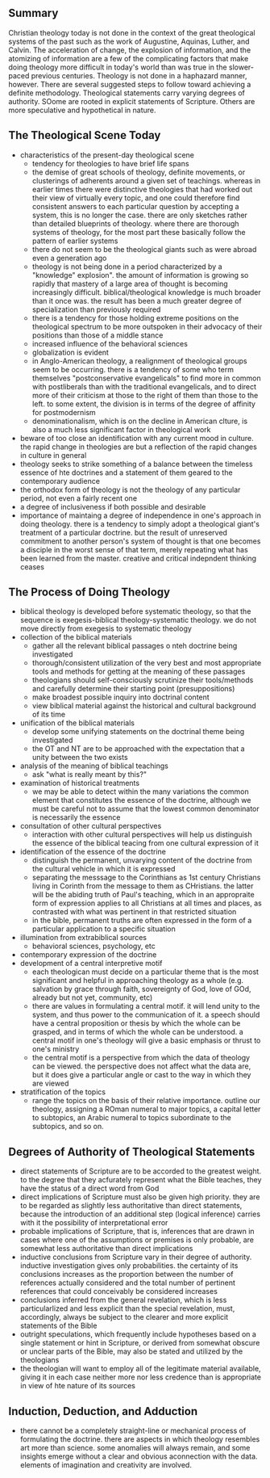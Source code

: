 ## Summary
Christian theology today is not done in the context of the great theological systems of the past such as the work of Augustine, Aquinas, Luther, and Calvin. The acceleration of change, the explosion of information, and the atomizing of information are a few of the complicating factors that make doing theology more difficult in today's world than was true in the slower-paced previous centuries. Theology is not done in a haphazard manner, however. There are several suggested steps to follow toward achieving a definite methodology. Theological statements carry varying degrees of authority. SOome are rooted in explicit statements of Scripture. Others are more speculative and hypothetical in nature.

## The Theological Scene Today
* characteristics of the present-day theological scene
    * tendency for theologies to have brief life spans
    * the demise of great schools of theology, definite movements, or clusterings of adherents around a given set of teachings. whereas in earlier times there were distinctive theologies that had worked out their view of virtually every topic, and one could therefore find consistent answers to each particular question by accepting a system, this is no longer the case. there are only sketches rather than detailed blueprints of theology. where there are thorough systems of theology, for the most part these basically follow the pattern of earlier systems
    * there do not seem to be the theological giants such as were abroad even a generation ago
    * theology is not being done in a period characterized by a "knowledge" explosion". the amount of information is growing so rapidly that mastery of a large area of thought is becoming increasingly difficult. biblical/theological knowledge is much broader than it once was. the result has been a much greater degree of specialization than previously required
    * there is a tendency for those holding extreme positions on the theological spectrum to be more outspoken in their advocacy of their positions than those of a middle stance
    * increased influence of the behavioral sciences
    * globalization is evident
    * in Anglo-American theology, a realignment of theological groups seem to be occurring. there is a tendency of some who term themselves "postconservative evangelicals" to find more in common with postliberals than with the traditional evangelicals, and to direct more of their criticism at those to the right of them than those to the left. to some extent, the division is in terms of the degree of affinity for postmodernism
    * denominationalism, which is on the decline in American clture, is also a much less significant factor in theological work
* beware of too close an identification with any current mood in culture. the rapid change in theologies are but a reflection of the rapid changes in culture in general
* theology seeks to strike something of a balance between the timeless essence of hte doctrines and a statement of them geared to the contemporary audience
* the orthodox form of theology is not the theology of any particular period, not even a fairly recent one
* a degree of inclusiveness if both possible and desirable
* importance of maintaing a degree of independence in one's approach in doing theology. there is a tendency to simply adopt a theological giant's treatment of a particular doctrine. but the result of unreserved commitment to another person's system of thought is that one becomes a disciple in the worst sense of that term, merely repeating what has been learned from the master. creative and critical indepndent thinking ceases

## The Process of Doing Theology
* biblical theology is developed before systematic theology, so that the sequence is exegesis-biblical theology-systematic theology. we do not move directly from exegesis to systematic theology
* collection of the biblical materials
    * gather all the relevant biblical passages o nteh doctrine being investigated
    * thorough/consistent utilization of the very best and most appropriate tools and methods for getting at the meaning of these passages
    * theologians should self-consciously scrutinize their tools/methods and carefully determine their starting point (presuppositions)
    * make broadest possible inquiry into doctrinal content
    * view biblical material against the historical and cultural background of its time
* unification of the biblical materials
    * develop some unifying statements on the doctrinal theme being investigated
    * the OT and NT are to be approached with the expectation that a unity between the two exists
* analysis of the meaning of biblical teachings
    * ask "what is really meant by this?"
* examination of historical treatments
    * we may be able to detect within the many variations the common element that constitutes the essence of the doctrine, although we must be careful not to assume that the lowest common denominator is necessarily the essence
* consultation of other cultural perspectives
    * interaction with other cultural perspectives will help us distinguish the essence of the biblical teacing from one cultural expression of it
* identification of the essence of the doctrine
    * distinguish the permanent, unvarying content of the doctrine from the cultural vehicle in which it is expressed
    * separating the messsage to the Corinthians as 1st century Christians living in Corinth from the message to them as CHristians. the latter will be the abiding truth of Paul's teaching, which in an appropraite form of expression applies to all Christians at all times and places, as contrasted with what was pertinent in that restricted situation
    * in the bible, permanent truths are often expressed in the form of a particular application to a specific situation
* illumination from extrabiblical sources
    * behavioral sciences, psychology, etc
* contemporary expression of the doctrine
* development of a central interpretive motif
    * each theologican must decide on a particular theme that is the most significant and helpful in approaching theology as a whole (e.g. salvation by grace through faith, sovereignty of God, love of GOd, already but not yet, community, etc)
    * there are values in formulating a central motif. it will lend unity to the system, and thus power to the communication of it. a speech should have a central proposition or thesis by which the whole can be grasped, and in terms of which the whole can be understood. a central motif in one's theology will give a basic emphasis or thrust to one's ministry
    * the central motif is a perspective from which the data of theology can be viewed. the perspective does not affect what the data are, but it does give a particular angle or cast to the way in which they are viewed
* stratification of the topics
    * range the topics on the basis of their relative importance. outline our theology, assigning a ROman numeral to major topics, a capital letter to subtopics, an Arabic numeral to topics subordinate to the subtopics, and so on. 

## Degrees of Authority of Theological Statements
* direct statements of Scripture are to be accorded to the greatest weight. to the degree that they acfurately represent what the Bible teaches, they have the status of a direct word from God
* direct implications of Scripture must also be given high priority. they are to be regarded as slightly less authoritative than direct statements, because the introduction of an additional step (logical inference) carries with it the possibility of interpretational error
* probable implications of Scripture, that is, inferences that are drawn in cases where one of the assumptions or premises is only probable, are somewhat less authoritative than direct implications
* inductive conclusions from Scripture vary in their degree of authority. inductive investigation gives only probabilities. the certainty of its conclusions increases as the proportion between the number of references actually considered and the total number of pertinent references that could conceivably be considered increases
* conclusions inferred from the general revelation, which is less particularlized and less explicit than the special revelation, must, accordingly, always be subject to the clearer and more explicit statements of the Bible
* outright speculations, which frequently include hypotheses based on a single statement or hint in Scripture, or derived from somewhat obscure or unclear parts of the Bible, may also be stated and utilized by the theologians
* the theologian will want to employ all of the legitimate material available, giving it in each case neither more nor less credence than is appropriate in view of hte nature of its sources

## Induction, Deduction, and Adduction
* there cannot be a completely straight-line or mechanical process of formulating the doctrine. there are aspects in which theology resembles art more than science. some anomalies will always remain, and some insights emerge without a clear and obvious aconnection with the data. elements of imagination and creativity are involved. 
